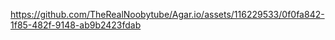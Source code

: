 

https://github.com/TheRealNoobytube/Agar.io/assets/116229533/0f0fa842-1f85-482f-9148-ab9b2423fdab

